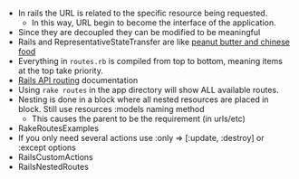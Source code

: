* In rails the URL is related to the specific resource being requested.
  * In this way, URL begin to become the interface of the application.
* Since they are decoupled they can be modified to be meaningful
* Rails and RepresentativeStateTransfer are like [peanut butter and chinese food][1]
* Everything in `routes.rb` is compiled from top to bottom, meaning items at the top take priority.
* [Rails API routing][2] documentation
* Using `rake routes` in the app directory will show ALL available routes.
* Nesting is done in a block where all nested resources are placed in block. Still use resources :models naming method
  * This causes the parent to be the requirement (in urls/etc)
* RakeRoutesExamples
* If you only need several actions use :only => [:update, :destroy] or :except options
* RailsCustomActions
* RailsNestedRoutes

[1]: http://youtu.be/8RUO-V9BSnc
[2]: http://api.rubyonrails.org/classes/ActionController/Routing.html